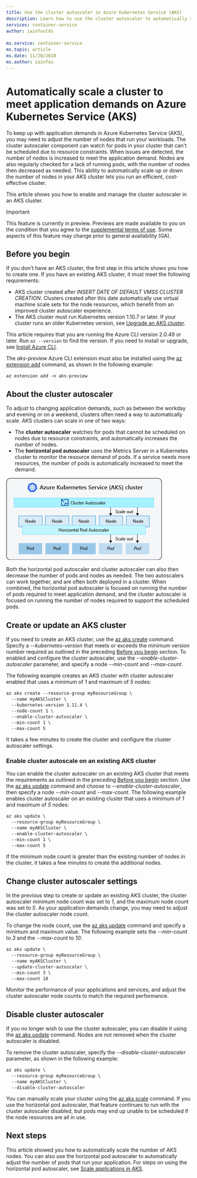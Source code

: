 ```yaml
---
title: Use the cluster autoscaler in Azure Kubernetes Service (AKS)
description: Learn how to use the cluster autoscaler to automatically scale your cluster to meet application demands in an Azure Kubernetes Service (AKS) cluster.
services: container-service
author: iainfoulds

ms.service: container-service
ms.topic: article
ms.date: 11/28/2018
ms.author: iainfou
---
```


# Automatically scale a cluster to meet application demands on Azure Kubernetes Service (AKS)

To keep up with application demands in Azure Kubernetes Service (AKS), you may need to adjust the number of nodes that run your workloads. The cluster autoscaler component can watch for pods in your cluster that can't be scheduled due to resource constraints. When issues are detected, the number of nodes is increased to meet the application demand. Nodes are also regularly checked for a lack of running pods, with the number of nodes then decreased as needed. This ability to automatically scale up or down the number of nodes in your AKS cluster lets you run an efficient, cost-effective cluster.

This article shows you how to enable and manage the cluster autoscaler in an AKS cluster.

> [!IMPORTANT]
> This feature is currently in preview. Previews are made available to you on the condition that you agree to the [supplemental terms of use][terms-of-use]. Some aspects of this feature may change prior to general availability (GA).

## Before you begin

If you don't have an AKS cluster, the first step in this article shows you how to create one. If you have an existing AKS cluster, it must meet the following requirements:

* AKS cluster created after *INSERT DATE OF DEFAULT VMSS CLUSTER CREATION*. Clusters created after this date automatically use virtual machine scale sets for the node resources, which benefit from an improved cluster autoscaler experience.
* The AKS cluster must run Kubernetes version 1.10.7 or later. If your cluster runs an older Kubernetes version, see [Upgrade an AKS cluster][aks-upgrade].

This article requires that you are running the Azure CLI version 2.0.49 or later. Run `az --version` to find the version. If you need to install or upgrade, see [Install Azure CLI][azure-cli-install].

The *aks-preview* Azure CLI extension must also be installed using the [az extension add][az-extension-add] command, as shown in the following example:

```azurecli-interactive
az extension add -n aks-preview
```

## About the cluster autoscaler

To adjust to changing application demands, such as between the workday and evening or on a weekend, clusters often need a way to automatically scale. AKS clusters can scale in one of two ways:

* The **cluster autoscaler** watches for pods that cannot be scheduled on nodes due to resource constraints, and automatically increases the number of nodes.
* The **horizontal pod autoscaler** uses the Metrics Server in a Kubernetes cluster to monitor the resource demand of pods. If a service needs more resources, the number of pods is automatically increased to meet the demand.

![The cluster autoscaler and horizontal pod autoscaler often work together to support the required application demands](media/autoscaler/cluster-autoscaler.png)

Both the horizontal pod autoscaler and cluster autoscaler can also then decrease the number of pods and nodes as needed. The two autoscalers can work together, and are often both deployed in a cluster. When combined, the horizontal pod autoscaler is focused on running the number of pods required to meet application demand, and the cluster autoscaler is focused on running the number of nodes required to support the scheduled pods.

## Create or update an AKS cluster

If you need to create an AKS cluster, use the [az aks create][az-aks-create] command. Specify a *--kubernetes-version* that meets or exceeds the minimum version number required as outlined in the preceding [Before you begin](#before-you-begin) section. To enabled and configure the cluster autoscaler, use the *--enable-cluster-autoscaler* parameter, and specify a node *--min-count* and *--max-count*.

The following example creates an AKS cluster with cluster autoscaler enabled that uses a minimum of *1* and maximum of *5* nodes:

```azurecli-interactive
az aks create --resource-group myResourceGroup \
  --name myAKSCluster \
  --kubernetes-version 1.11.4 \
  --node-count 1 \
  --enable-cluster-autoscaler \
  --min-count 1 \
  --max-count 5
```

It takes a few minutes to create the cluster and configure the cluster autoscaler settings.

### Enable cluster autoscale on an existing AKS cluster

You can enable the cluster autoscaler on an existing AKS cluster that meets the requirements as outlined in the preceding [Before you begin](#before-you-begin) section. Use the [az aks update][az-aks-update] command and choose to *--enable-cluster-autoscaler*, then specify a node *--min-count* and *--max-count*. The following example enables cluster autoscaler on an existing cluster that uses a minimum of *1* and maximum of *5* nodes:

```azurecli-interactive
az aks update \
  --resource-group myResourceGroup \
  --name myAKSCluster \
  --enable-cluster-autoscaler \
  --min-count 1 \
  --max-count 5
```

If the minimum node count is greater than the existing number of nodes in the cluster, it takes a few minutes to create the additional nodes.

## Change cluster autoscaler settings

In the previous step to create or update an existing AKS cluster, the cluster autoscaler minimum node count was set to *1*, and the maximum node count was set to *5*. As your application demands change, you may need to adjust the cluster autoscaler node count.

To change the node count, use the [az aks update][az-aks-update] command and specify a minimum and maximum value. The following example sets the *--min-count* to *3* and the *--max-count* to *10*:

```azurecli-interactive
az aks update \
  --resource-group myResourceGroup \
  --name myAKSCluster \
  --update-cluster-autoscaler \
  --min-count 3 \
  --max-count 10
```

Monitor the performance of your applications and services, and adjust the cluster autoscaler node counts to match the required performance.

## Disable cluster autoscaler

If you no longer wish to use the cluster autoscaler, you can disable it using the [az aks update][az-aks-update] command. Nodes are not removed when the cluster autoscaler is disabled.

To remove the cluster autoscaler, specify the *--disable-cluster-autoscaler* parameter, as shown in the following example:

```azurecli-interactive
az aks update \
  --resource-group myResourceGroup \
  --name myAKSCluster \
  --disable-cluster-autoscaler
```

You can manually scale your cluster using the [az aks scale][az-aks-scale] command. If you use the horizontal pod autoscaler, that feature continues to run with the cluster autoscaler disabled, but pods may end up unable to be scheduled if the node resources are all in use.

## Next steps

This article showed you how to automatically scale the number of AKS nodes. You can also use the horizontal pod autoscaler to automatically adjust the number of pods that run your application. For steps on using the horizontal pod autoscaler, see [Scale applications in AKS][aks-scale-apps].

<!-- LINKS - internal -->
[aks-upgrade]: upgrade-cluster.md
[azure-cli-install]: /cli/azure/install-azure-cli
[az-aks-show]: /cli/azure/aks#az-aks-show
[az-extension-add]: /cli/azure/extension#az-extension-add
[aks-scale-apps]: tutorial-kubernetes-scale.md
[az-aks-create]: /cli/azure/aks#az-aks-create
[az-aks-scale]: /cli/azure/aks#az-aks-scale

<!-- LINKS - external -->
[az-aks-update]: https://github.com/Azure/azure-cli-extensions/tree/master/src/aks-preview
[terms-of-use]: https://azure.microsoft.com/support/legal/preview-supplemental-terms/
